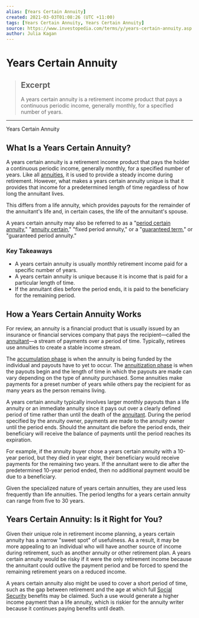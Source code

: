 ```yaml
---
alias: [Years Certain Annuity]
created: 2021-03-03T01:08:26 (UTC +11:00)
tags: [Years Certain Annuity, Years Certain Annuity]
source: https://www.investopedia.com/terms/y/years-certain-annuity.asp
author: Julia Kagan
---
```


# Years Certain Annuity

> ## Excerpt
> A years certain annuity is a retirement income product that pays a continuous periodic income, generally monthly, for a specified number of years.

---

Years Certain Annuity
## What Is a Years Certain Annuity?

A years certain annuity is a retirement income product that pays the holder a continuous periodic income, generally monthly, for a specified number of years. Like all [annuities](https://www.investopedia.com/terms/a/annuity.asp), it is used to provide a steady income during retirement. However, what makes a years certain annuity unique is that it provides that income for a predetermined length of time regardless of how long the annuitant lives.

This differs from a life annuity, which provides payouts for the remainder of the annuitant's life and, in certain cases, the life of the annuitant's spouse.

A years certain annuity may also be referred to as a "[period certain annuity](https://www.investopedia.com/terms/p/periodcertain.asp)," "[annuity certain](https://www.investopedia.com/terms/a/annuity-certain.asp)," "fixed period annuity," or a "[guaranteed term](https://www.investopedia.com/terms/g/guaranteedbond.asp)," or "guaranteed period annuity."

### Key Takeaways

-   A years certain annuity is usually monthly retirement income paid for a specific number of years.
-   A years certain annuity is unique because it is income that is paid for a particular length of time.
-   If the annuitant dies before the period ends, it is paid to the beneficiary for the remaining period.

## How a Years Certain Annuity Works

For review, an annuity is a financial product that is usually issued by an insurance or financial services company that pays the recipient—called the [annuitant](https://www.investopedia.com/terms/a/annuitant.asp)—a stream of payments over a period of time. Typically, retirees use annuities to create a stable income stream.

The [accumulation phase](https://www.investopedia.com/terms/a/accumulationperiod.asp) is when the annuity is being funded by the individual and payouts have to yet to occur. The [annuitization phase](https://www.investopedia.com/terms/a/annuitizationphase.asp) is when the payouts begin and the length of time in which the payouts are made can vary depending on the type of annuity purchased. Some annuities make payments for a preset number of years while others pay the recipient for as many years as the person remains living.

A years certain annuity typically involves larger monthly payouts than a life annuity or an immediate annuity since it pays out over a clearly defined period of time rather than until the death of the [annuitant](https://www.investopedia.com/terms/a/annuitant.asp). During the period specified by the annuity owner, payments are made to the annuity owner until the period ends. Should the annuitant die before the period ends, their beneficiary will receive the balance of payments until the period reaches its expiration.

For example, if the annuity buyer chose a years certain annuity with a 10-year period, but they died in year eight, their beneficiary would receive payments for the remaining two years. If the annuitant were to die after the predetermined 10-year period ended, then no additional payment would be due to a beneficiary.

Given the specialized nature of years certain annuities, they are used less frequently than life annuities. The period lengths for a years certain annuity can range from five to 30 years.

## Years Certain Annuity: Is it Right for You?

Given their unique role in retirement income planning, a years certain annuity has a narrow "sweet spot" of usefulness. As a result, it may be more appealing to an individual who will have another source of income during retirement, such as another annuity or other retirement plan. A years certain annuity would be risky if it were the only retirement income because the annuitant could outlive the payment period and be forced to spend the remaining retirement years on a reduced income.

A years certain annuity also might be used to cover a short period of time, such as the gap between retirement and the age at which full [Social Security](https://www.investopedia.com/terms/s/socialsecurity.asp) benefits may be claimed. Such a use would generate a higher income payment than a life annuity, which is riskier for the annuity writer because it continues paying benefits until death.
